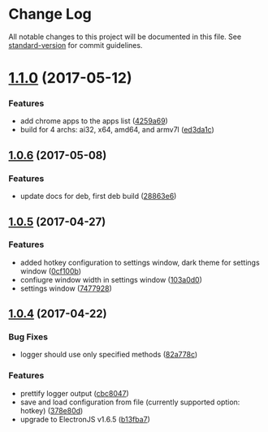 # Change Log

All notable changes to this project will be documented in this file. See [standard-version](https://github.com/conventional-changelog/standard-version) for commit guidelines.

<a name="1.1.0"></a>
# [1.1.0](https://github.com/antonfisher/flap-app-launcher/compare/v1.0.6...v1.1.0) (2017-05-12)


### Features

* add chrome apps to the apps list ([4259a69](https://github.com/antonfisher/flap-app-launcher/commit/4259a69))
* build for 4 archs: ai32, x64, amd64, and armv7l ([ed3da1c](https://github.com/antonfisher/flap-app-launcher/commit/ed3da1c))



<a name="1.0.6"></a>
## [1.0.6](https://github.com/antonfisher/flap-app-launcher/compare/v1.0.5...v1.0.6) (2017-05-08)


### Features

* update docs for deb, first deb build ([28863e6](https://github.com/antonfisher/flap-app-launcher/commit/28863e6))



<a name="1.0.5"></a>
## [1.0.5](https://github.com/antonfisher/flap-app-launcher/compare/v1.0.4...v1.0.5) (2017-04-27)


### Features

* added hotkey configuration to settings window, dark theme for settings window ([0cf100b](https://github.com/antonfisher/flap-app-launcher/commit/0cf100b))
* confiugre window width in settings window ([103a0d0](https://github.com/antonfisher/flap-app-launcher/commit/103a0d0))
* settings window ([7477928](https://github.com/antonfisher/flap-app-launcher/commit/7477928))



<a name="1.0.4"></a>
## [1.0.4](https://github.com/antonfisher/flap-app-launcher/compare/v1.0.3...v1.0.4) (2017-04-22)


### Bug Fixes

* logger should use only specified methods ([82a778c](https://github.com/antonfisher/flap-app-launcher/commit/82a778c))


### Features

* prettify logger output ([cbc8047](https://github.com/antonfisher/flap-app-launcher/commit/cbc8047))
* save and load configuration from file (currently supported option: hotkey) ([378e80d](https://github.com/antonfisher/flap-app-launcher/commit/378e80d))
* upgrade to ElectronJS v1.6.5 ([b13fba7](https://github.com/antonfisher/flap-app-launcher/commit/b13fba7))
